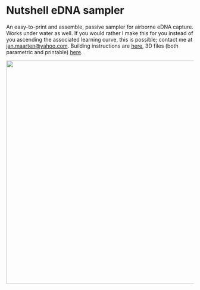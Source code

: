# Nutshell eDNA sampler
An easy-to-print and assemble, passive sampler for airborne eDNA capture. Works under water as well. If you would rather I make this for you instead of you ascending the associated learning curve, this is possible; contact me at jan.maarten@yahoo.com. Building instructions are [here](https://github.com/J4n-M44rt3n/Nutshell-eDNA-sampler/blob/master/Construction.md), 3D files (both parametric and printable) [here](https://github.com/J4n-M44rt3n/Nutshell-eDNA-sampler/tree/master/3D-files).

<img src="./Media/DNAir-in-situ.JPG" width=600>

